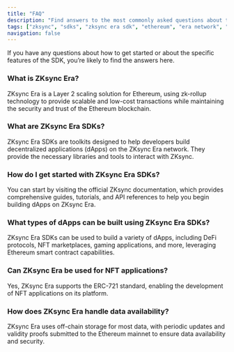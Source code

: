 ```yaml
---
title: "FAQ"
description: "Find answers to the most commonly asked questions about the ZKsync SDKs"
tags: ["zksync", "sdks", "zksync era sdk", "ethereum", "era network", "faq"]
navigation: false
---
```


If you have any questions about how to get started or about the specific features of the SDK, you’re likely to
find the answers here.

### What is ZKsync Era?
ZKsync Era is a Layer 2 scaling solution for Ethereum, using zk-rollup technology to provide scalable and low-cost
transactions while maintaining the security and trust of the Ethereum blockchain.

### What are ZKsync Era SDKs?
ZKsync Era SDKs are toolkits designed to help developers build decentralized applications (dApps) on the ZKsync
Era network. They provide the necessary libraries and tools to interact with ZKsync.

### How do I get started with ZKsync Era SDKs?
You can start by visiting the official ZKsync documentation, which provides comprehensive guides, tutorials, and API
references to help you begin building dApps on ZKsync Era.

### What types of dApps can be built using ZKsync Era SDKs?
ZKsync Era SDKs can be used to build a variety of dApps, including DeFi protocols, NFT marketplaces, gaming
applications, and more, leveraging Ethereum smart contract capabilities.

### Can ZKsync Era be used for NFT applications?
Yes, ZKsync Era supports the ERC-721 standard, enabling the development of NFT applications on its platform.

### How does ZKsync Era handle data availability?
ZKsync Era uses off-chain storage for most data, with periodic updates and validity proofs submitted to the Ethereum
mainnet to ensure data availability and security.
